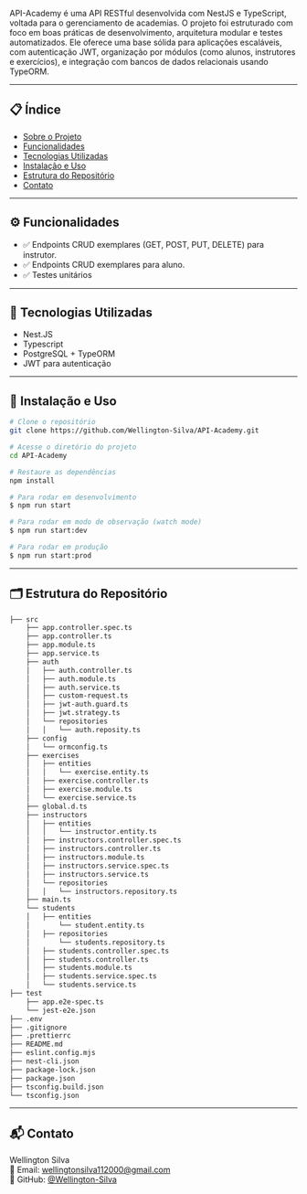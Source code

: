 API-Academy é uma API RESTful desenvolvida com NestJS e TypeScript, voltada para o gerenciamento de academias. O projeto foi estruturado com foco em boas práticas de desenvolvimento, arquitetura modular e testes automatizados. Ele oferece uma base sólida para aplicações escaláveis, com autenticação JWT, organização por módulos (como alunos, instrutores e exercícios), e integração com bancos de dados relacionais usando TypeORM.

---

## 📋 Índice

- [Sobre o Projeto](#sobre-o-projeto)  
- [Funcionalidades](#funcionalidades)  
- [Tecnologias Utilizadas](#tecnologias-utilizadas)  
- [Instalação e Uso](#instalação-e-uso)  
- [Estrutura do Repositório](#estrutura-do-repositório)  
- [Contato](#contato)  

---

## ⚙️ Funcionalidades

- ✅ Endpoints CRUD exemplares (GET, POST, PUT, DELETE) para instrutor.
- ✅ Endpoints CRUD exemplares para aluno.  
- ✅ Testes unitários

---

## 🧰 Tecnologias Utilizadas

- Nest.JS
- Typescript  
- PostgreSQL + TypeORM
- JWT para autenticação

---

## 🚀 Instalação e Uso

```bash
# Clone o repositório
git clone https://github.com/Wellington-Silva/API-Academy.git

# Acesse o diretório do projeto
cd API-Academy

# Restaure as dependências
npm install

# Para rodar em desenvolvimento
$ npm run start

# Para rodar em modo de observação (watch mode)
$ npm run start:dev

# Para rodar em produção
$ npm run start:prod
```

---

## 🗂️ Estrutura do Repositório

```bash
├── src
    ├── app.controller.spec.ts
    ├── app.controller.ts
    ├── app.module.ts
    ├── app.service.ts
    ├── auth
    │   ├── auth.controller.ts
    │   ├── auth.module.ts
    │   ├── auth.service.ts
    │   ├── custom-request.ts
    │   ├── jwt-auth.guard.ts
    │   ├── jwt.strategy.ts
    │   └── repositories
    │   │   └── auth.reposity.ts
    ├── config
    │   └── ormconfig.ts
    ├── exercises
    │   ├── entities
    │   │   └── exercise.entity.ts
    │   ├── exercise.controller.ts
    │   ├── exercise.module.ts
    │   └── exercise.service.ts
    ├── global.d.ts
    ├── instructors
    │   ├── entities
    │   │   └── instructor.entity.ts
    │   ├── instructors.controller.spec.ts
    │   ├── instructors.controller.ts
    │   ├── instructors.module.ts
    │   ├── instructors.service.spec.ts
    │   ├── instructors.service.ts
    │   └── repositories
    │   │   └── instructors.repository.ts
    ├── main.ts
    └── students
    │   ├── entities
    │       └── student.entity.ts
    │   ├── repositories
    │       └── students.repository.ts
    │   ├── students.controller.spec.ts
    │   ├── students.controller.ts
    │   ├── students.module.ts
    │   ├── students.service.spec.ts
    │   └── students.service.ts
├── test
    ├── app.e2e-spec.ts
    └── jest-e2e.json
├── .env
├── .gitignore
├── .prettierrc
├── README.md
├── eslint.config.mjs
├── nest-cli.json
├── package-lock.json
├── package.json
├── tsconfig.build.json
└── tsconfig.json
```

---

## 📬 Contato
Wellington Silva   
📧 Email: wellingtonsilva112000@gmail.com  
🔗 GitHub: [@Wellington-Silva](https://github.com/Wellington-Silva)